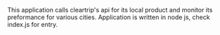 This application calls cleartrip's api for its local product and monitor its preformance for various cities.
Application is written in node js, check index.js for entry.